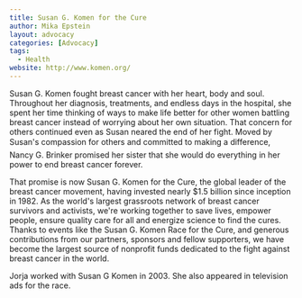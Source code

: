 ```yaml
---
title: Susan G. Komen for the Cure
author: Mika Epstein
layout: advocacy
categories: [Advocacy]
tags: 
  - Health
website: http://www.komen.org/
---
```


Susan G. Komen fought breast cancer with her heart, body and soul. Throughout her diagnosis, treatments, and endless days in the hospital, she spent her time thinking of ways to make life better for other women battling breast cancer instead of worrying about her own situation. That concern for others continued even as Susan neared the end of her fight. Moved by Susan's compassion for others and committed to making a difference, Nancy G. Brinker promised her sister that she would do everything in her power to end breast cancer forever.

That promise is now Susan G. Komen for the Cure, the global leader of the breast cancer movement, having invested nearly $1.5 billion since inception in 1982. As the world's largest grassroots network of breast cancer survivors and activists, we're working together to save lives, empower people, ensure quality care for all and energize science to find the cures. Thanks to events like the Susan G. Komen Race for the Cure, and generous contributions from our partners, sponsors and fellow supporters, we have become the largest source of nonprofit funds dedicated to the fight against breast cancer in the world.

Jorja worked with Susan G Komen in 2003. She also appeared in television ads for the race.
